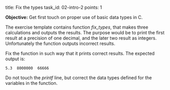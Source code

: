 title: Fix the types
task_id: 02-intro-2
points: 1


**Objective:** Get first touch on proper use of basic data types in C.

The exercise template contains function *fix_types*, that makes three
calculations and outputs the results. The purpose would be to print
the first result at a precision of one decimal, and the later two
result as integers. Unfortunately the function outputs incorrect
results.

Fix the function in such way that it prints correct results. The
expected output is:

`5.3  8000000  66666`

Do not touch the *printf* line, but correct the data types defined for
the variables in the function.
